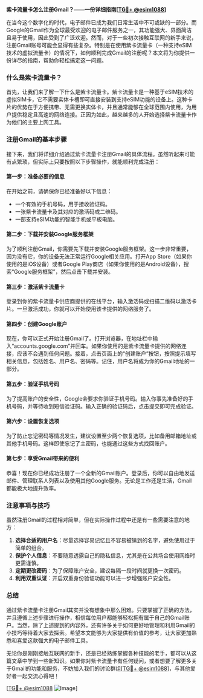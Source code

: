 **紫卡流量卡怎么注册Gmail？——一份详细指南[[TG💪+ @esim1088](https://t.me/s/esim1088)]**

在当今这个数字化的时代，电子邮件已成为我们日常生活中不可或缺的一部分。而Google的Gmail作为全球最受欢迎的电子邮件服务之一，其功能强大、界面简洁且易于使用，因此受到了广泛欢迎。然而，对于一些初次接触互联网的新手来说，注册Gmail账号可能会显得有些复杂。特别是在使用紫卡流量卡（一种支持eSIM技术的虚拟流量卡）的情况下，如何顺利完成Gmail的注册呢？本文将为你提供一份详尽的指南，帮助你轻松搞定这一问题。

### 什么是紫卡流量卡？

首先，让我们来了解一下什么是紫卡流量卡。紫卡流量卡是一种基于eSIM技术的虚拟SIM卡，它不需要实体卡槽即可直接安装到支持eSIM功能的设备上。这种卡片的优势在于方便携带、无需更换实体卡，并且通常能够在全球范围内使用，为用户提供稳定且高速的网络连接。正因为如此，越来越多的人开始选择紫卡流量卡作为他们的主要上网工具。

### 注册Gmail的基本步骤

接下来，我们将详细介绍通过紫卡流量卡注册Gmail的具体流程。虽然听起来可能有点繁琐，但实际上只要按照以下步骤操作，就能顺利完成注册：

#### 第一步：准备必要的信息

在开始之前，请确保你已经准备好以下信息：
- 一个有效的手机号码，用于接收验证码。
- 一张紫卡流量卡及其对应的激活码或二维码。
- 一部支持eSIM功能的智能手机或平板电脑。

#### 第二步：下载并安装Google服务框架

为了顺利注册Gmail，你需要先下载并安装Google服务框架。这一步非常重要，因为没有它，你的设备无法正常运行Google相关应用。打开App Store（如果你使用的是iOS设备）或者Google Play商店（如果你使用的是Android设备），搜索“Google服务框架”，然后点击下载并安装。

#### 第三步：激活紫卡流量卡

登录到你的紫卡流量卡供应商提供的在线平台，输入激活码或扫描二维码以激活卡片。一旦激活成功，你就可以开始使用该卡提供的网络服务了。

#### 第四步：创建Google账户

现在，你可以正式开始注册Gmail了。打开浏览器，在地址栏中输入“accounts.google.com”并回车。如果你使用的是紫卡流量卡提供的网络连接，应该不会遇到任何问题。接着，点击页面上的“创建账户”按钮，按照提示填写相关信息，包括姓名、用户名、密码等。记住，用户名将成为你的Gmail地址的一部分。

#### 第五步：验证手机号码

为了提高账户的安全性，Google会要求你验证手机号码。输入你事先准备好的手机号码，并等待收到短信验证码。输入正确的验证码后，点击提交即可完成验证。

#### 第六步：设置恢复选项

为了防止忘记密码等情况发生，建议设置至少两个恢复选项，比如备用邮箱地址或其他手机号码。这样即使忘记了主密码，也能通过这些方式找回账户。

#### 第七步：享受Gmail带来的便利

恭喜！现在你已经成功注册了一个全新的Gmail账户。登录后，你可以自由地发送邮件、管理联系人列表以及使用其他Google服务。无论是工作还是生活，Gmail都能极大地提升效率。

### 注意事项与技巧

虽然注册Gmail的过程相对简单，但在实际操作过程中还是有一些需要注意的地方：

1. **选择合适的用户名**：尽量选择容易记忆且不容易被猜到的名字，避免使用过于简单的组合。
2. **保护个人信息**：不要随意透露自己的隐私信息，尤其是在公共场合使用网络时更需谨慎。
3. **定期更改密码**：为了保障账户安全，建议每隔一段时间就更换一次密码。
4. **利用双重认证**：开启双重身份验证功能可以进一步增强账户安全性。

### 总结

通过紫卡流量卡注册Gmail其实并没有想象中那么困难。只要掌握了正确的方法，并且遵循上述步骤进行操作，相信每位用户都能够轻松拥有属于自己的Gmail账户。当然，除了上述提到的内容外，还有许多关于如何更好地管理和利用Gmail的小技巧等待着大家去探索。希望本文能够为大家提供有价值的参考，让大家更加熟悉和喜爱这款强大的电子邮件工具。

无论你是刚刚接触互联网的新手，还是已经熟练掌握各种技能的老手，都可以从这篇文章中学到一些新知识。如果你对紫卡流量卡有任何疑问，或者想要了解更多关于Gmail的功能和服务，不妨加入我们的讨论群组[[TG💪+ @esim1088](https://t.me/s/esim1088)]，与其他爱好者一起交流心得吧！

[[TG💪+ @esim1088](https://t.me/s/esim1088) ![Image](https://i.postimg.cc/4NQfJmqS/Snipaste-2025-05-13-00-14-12.png)]